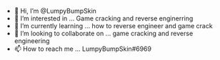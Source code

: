 - 👋 Hi, I’m @LumpyBumpSkin
- 👀 I’m interested in ... Game cracking and reverse enginerring
- 🌱 I’m currently learning ... how to reverse engineer and game crack
- 💞️ I’m looking to collaborate on ... game cracking and reverse engineering
- 📫 How to reach me ... LumpyBumpSkin#6969

<!---
LumpyBumpSkin/LumpyBumpSkin is a ✨ special ✨ repository because its `README.md` (this file) appears on your GitHub profile.
You can click the Preview link to take a look at your changes.
--->
